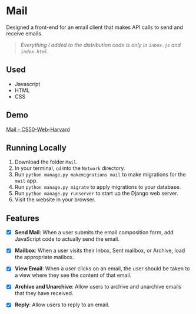 # Mail

Designed a front-end for an email client that makes API calls to send and receive emails.

> *Everything I added to the distribution code is only in `inbox.js` and `index.html`*.

## Used

- Javascript
- HTML
- CSS

## Demo

[Mail - CS50-Web-Harvard](https://www.youtube.com/watch?v=7Tl-WHEn2gY&feature=youtu.be)

## Running Locally

1. Download the folder `Mail`.
2. In your terminal, `cd` into the `Network` directory.
3. Run `python manage.py makemigrations mail` to make migrations for the `mail` app.
4. Run `python manage.py migrate` to apply migrations to your database.
5. Run `python manage.py runserver` to start up the Django web server.
6. Visit the website in your browser.

## Features

- [x] **Send Mail**: When a user submits the email composition form, add JavaScript code to actually send the email.
- [x] **Mailbox**: When a user visits their Inbox, Sent mailbox, or Archive, load the appropriate mailbox.
- [x] **View Email**: When a user clicks on an email, the user should be taken to a view where they see the content of that email.
- [x] **Archive and Unarchive**: Allow users to archive and unarchive emails that they have received.
- [x] **Reply**: Allow users to reply to an email.


